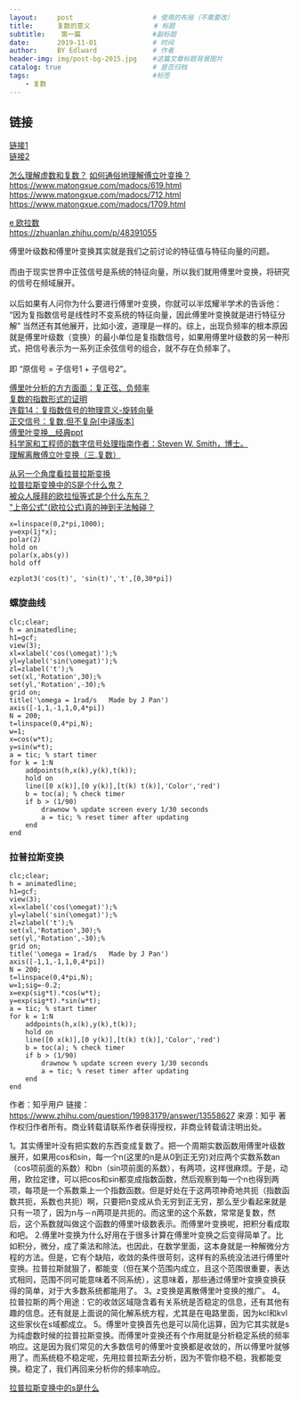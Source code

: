 ```yaml
---
layout:     post                    # 使用的布局（不需要改）
title:      复数的意义                # 标题 
subtitle:    第一篇                  #副标题
date:       2019-11-01              # 时间
author:     BY Edlward              # 作者
header-img: img/post-bg-2015.jpg    #这篇文章标题背景图片
catalog: true                       # 是否归档
tags:                               #标签
    - 复数
---
```


## 链接
[链接1](http://www.ruanyifeng.com/blog/2012/09/imaginary_number.html)  
[链接2](https://betterexplained.com/articles/a-visual-intuitive-guide-to-imaginary-numbers/)

[怎么理解虚数和复数？](https://www.zhihu.com/question/46877027/answer/540068578) 
[如何通俗地理解傅立叶变换？](https://www.matongxue.com/madocs/473.html)  
https://www.matongxue.com/madocs/619.html  
https://www.matongxue.com/madocs/712.html  
https://www.matongxue.com/madocs/1709.html  


[e 欧拉数](https://zhuanlan.zhihu.com/p/41295878)  
https://zhuanlan.zhihu.com/p/48391055

傅里叶级数和傅里叶变换其实就是我们之前讨论的特征值与特征向量的问题。<br/><br/> 而由于现实世界中正弦信号是系统的特征向量，所以我们就用傅里叶变换，将研究的信号在频域展开。<br/><br/> 以后如果有人问你为什么要进行傅里叶变换，你就可以半炫耀半学术的告诉他： &ldquo;因为复指数信号是线性时不变系统的特征向量，因此傅里叶变换就是进行特征分解&rdquo; 当然还有其他展开，比如小波，道理是一样的。综上，出现负频率的根本原因就是傅里叶级数（变换）的最小单位是复指数信号，如果用傅里叶级数的另一种形式，把信号表示为一系列正余弦信号的组合，就不存在负频率了。<br/><br/> 即 &ldquo;原信号 = 子信号1 + 子信号2&rdquo;。

[傅里叶分析的方方面面：复正弦、负频率](https://blog.csdn.net/qzhou961/article/details/51425916)  
[复数的指数形式的证明](https://wenku.baidu.com/view/7f3028c30c22590102029d34.html)  
[连载14：复指数信号的物理意义-旋转向量](https://wenku.baidu.com/view/45112d290722192e4536f610.html)  
[正交信号：复数,但不复杂[中译版本]](https://wenku.baidu.com/view/3b645627f12d2af90242e6c1.html)  
[傅里叶变换__经典ppt](https://wenku.baidu.com/view/274c61c3aa00b52acfc7ca8d.html)  
[科学家和工程师的数字信号处理指南作者：Steven W. Smith，博士。](http://www.dspguide.com/pdfbook.htm)  
[理解离散傅立叶变换（三.复数）](https://blog.csdn.net/dznlong/article/list/2)  

[从另一个角度看拉普拉斯变换](https://zhuanlan.zhihu.com/p/40783304)  
[拉普拉斯变换中的S是个什么鬼？](https://zhuanlan.zhihu.com/p/48314585)  
[被众人膜拜的欧拉恒等式是个什么东东？](https://zhuanlan.zhihu.com/p/40302967)  
["上帝公式"(欧拉公式)真的神到无法触碰？](https://zhuanlan.zhihu.com/p/48392958)  

```
x=linspace(0,2*pi,1000);
y=exp(1j*x);
polar(2)
hold on
polar(x,abs(y))
hold off

ezplot3('cos(t)', 'sin(t)','t',[0,30*pi])
```


### 螺旋曲线
```
clc;clear;
h = animatedline;
h1=gcf;
view(3);
xl=xlabel('cos(\omegat)');% 
yl=ylabel('sin(\omegat)');% 
zl=zlabel('t');% 
set(xl,'Rotation',30);% 
set(yl,'Rotation',-30);%
grid on;
title('\omega = 1rad/s   Made by J Pan')
axis([-1,1,-1,1,0,4*pi])
N = 200;
t=linspace(0,4*pi,N);
w=1;
x=cos(w*t);
y=sin(w*t);
a = tic; % start timer
for k = 1:N
    addpoints(h,x(k),y(k),t(k));
    hold on
    line([0 x(k)],[0 y(k)],[t(k) t(k)],'Color','red')
    b = toc(a); % check timer
    if b > (1/90)
        drawnow % update screen every 1/30 seconds
        a = tic; % reset timer after updating
    end
end

```

### 拉普拉斯变换
```
clc;clear;
h = animatedline;
h1=gcf;
view(3);
xl=xlabel('cos(\omegat)');% 
yl=ylabel('sin(\omegat)');% 
zl=zlabel('t');% 
set(xl,'Rotation',30);% 
set(yl,'Rotation',-30);%
grid on;
title('\omega = 1rad/s   Made by J Pan')
axis([-1,1,-1,1,0,4*pi])
N = 200;
t=linspace(0,4*pi,N);
w=1;sig=-0.2;
x=exp(sig*t).*cos(w*t);
y=exp(sig*t).*sin(w*t);
a = tic; % start timer
for k = 1:N
    addpoints(h,x(k),y(k),t(k));
    hold on
    line([0 x(k)],[0 y(k)],[t(k) t(k)],'Color','red')
    b = toc(a); % check timer
    if b > (1/90)
        drawnow % update screen every 1/30 seconds
        a = tic; % reset timer after updating
    end
end
```



作者：知乎用户
链接：https://www.zhihu.com/question/19983179/answer/13558627
来源：知乎
著作权归作者所有。商业转载请联系作者获得授权，非商业转载请注明出处。

1。其实傅里叶没有把实数的东西变成复数了。把一个周期实数函数用傅里叶级数展开，如果用cos和sin，每一个n(这里的n是从0到正无穷)对应两个实数系数an（cos项前面的系数）和bn（sin项前面的系数），有两项，这样很麻烦。于是，动用，欧拉定律，可以把cos和sin都变成指数函数，然后观察到每一个n也得到两项，每项是一个系数乘上一个指数函数。但是好处在于这两项神奇地共扼（指数函数共扼，系数也共扼）啊，只要把n变成从负无穷到正无穷，那么至少看起来就是只有一项了，因为n与－n两项是共扼的。而这里的这个系数，常常是复数，然后，这个系数就叫做这个函数的傅里叶级数表示。而傅里叶变换呢，把积分看成取和吧。 
2.傅里叶变换为什么好用在于很多计算在傅里叶变换之后变得简单了。比如积分，微分，成了乘法和除法。也因此，在数学里面，这本身就是一种解微分方程的方法。但是，它有个缺陷，收敛的条件很苛刻，这样有的系统没法进行傅里叶变换。拉普拉斯就狠了，都能变（但在某个范围内成立，且这个范围很重要，表达式相同，范围不同可能意味着不同系统），这意味着，那些通过傅里叶变换变换获得的简单，对于大多数系统都能用了。 
3。z变换是离散傅里叶变换的推广。 
4。拉普拉斯的两个用途：它的收敛区域隐含着有关系统是否稳定的信息，还有其他有趣的信息。还有就是上面说的简化解系统方程，尤其是在电路里面，因为kcl和kvl这些家伙在s域都成立。 
5。傅里叶变换首先也是可以简化运算，因为它其实就是s为纯虚数时候的拉普拉斯变换。而傅里叶变换还有个作用就是分析稳定系统的频率响应。这是因为我们常见的大多数信号的傅里叶变换都是收敛的，所以傅里叶就够用了。而系统稳不稳定呢，先用拉普拉斯去分析，因为不管你稳不稳，我都能变换。稳定了，我们再回来分析你的频率响应。


[拉普拉斯变换中的s是什么](http://www.fuzihao.org/blog/2014/07/21/%E6%8B%89%E6%99%AE%E6%8B%89%E6%96%AF%E5%8F%98%E6%8D%A2%E4%B8%AD%E7%9A%84s%E6%98%AF%E4%BB%80%E4%B9%88/)  
